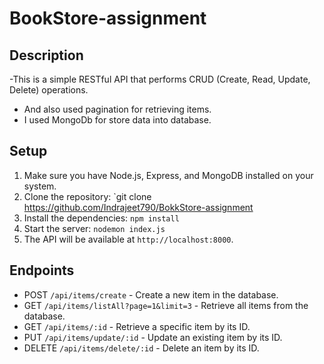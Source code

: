 # BookStore-assignment

## Description

-This is a simple RESTful API that performs CRUD (Create, Read, Update, Delete) operations.

- And also used pagination for retrieving items.
- I used MongoDb for store data into database.

## Setup

1. Make sure you have Node.js, Express, and MongoDB installed on your system.
2. Clone the repository: `git clone https://github.com/Indrajeet790/BokkStore-assignment
3. Install the dependencies: `npm install`
4. Start the server: `nodemon index.js`
5. The API will be available at `http://localhost:8000`.

## Endpoints

- POST `/api/items/create` - Create a new item in the database.
- GET `/api/items/listAll?page=1&limit=3` - Retrieve all items from the database.
- GET `/api/items/:id` - Retrieve a specific item by its ID.
- PUT `/api/items/update/:id` - Update an existing item by its ID.
- DELETE `/api/items/delete/:id` - Delete an item by its ID.
